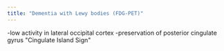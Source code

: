 ```yaml
---
title: "Dementia with Lewy bodies (FDG-PET)"
---
```

-low activity in lateral occipital cortex
-preservation of posterior cingulate gyrus &quot;Cingulate Island Sign&quot;

